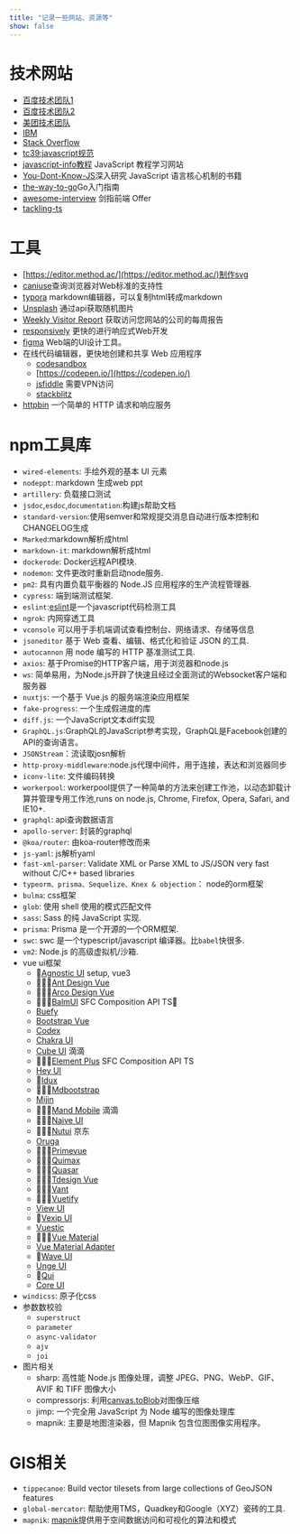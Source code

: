 ```yaml
---
title: "记录一些网站、资源等"
show: false
---
```



# 技术网站

+ [百度技术团队1](http://fex.baidu.com/)
+ [百度技术团队2](https://efe.baidu.com/)
+ [美团技术团队](https://tech.meituan.com/)
+ [IBM](https://www.ibm.com/developerworks/cn/web/)
+ [Stack Overflow](https://stackoverflow.com/)
+ [tc39:javascript规范](https://tc39.es/)
+ [javascript-info教程](https://javascript.info/) JavaScript 教程学习网站
+ [You-Dont-Know-JS](https://github.com/getify/You-Dont-Know-JS)深入研究 JavaScript 语言核心机制的书籍
+ [the-way-to-go](https://github.com/unknwon/the-way-to-go_ZH_CN)Go入门指南
+ [awesome-interview](https://github.com/hzfe/awesome-interview) 剑指前端 Offer
+ [tackling-ts](https://exploringjs.com/tackling-ts/)

# 工具

+ [https://editor.method.ac/](https://editor.method.ac/)制作svg  
+ [caniuse](https://caniuse.com/)查询浏览器对Web标准的支持性  
+ [typora](https://www.typora.io/) markdown编辑器，可以复制html转成markdown  
+ [Unsplash](https://source.unsplash.com/) 通过api获取随机图片
+ [Weekly Visitor Report](https://clearbit.com/resources/tools/visitor-report) 获取访问您网站的公司的每周报告
+ [responsively](https://responsively.app/) 更快的进行响应式Web开发
+ [figma](https://www.figma.com/) Web端的UI设计工具。
+ 在线代码编辑器，更快地创建和共享 Web 应用程序
  + [codesandbox](https://codesandbox.io/)
  + [https://codepen.io/](https://codepen.io/)
  + [jsfiddle](https://jsfiddle.net/) 需要VPN访问
  + [stackblitz](https://stackblitz.com/)
 + [httpbin](https://httpbin.org/) 一个简单的 HTTP 请求和响应服务

# npm工具库

+ `wired-elements`: 手绘外观的基本 UI 元素
+ `nodeppt`: markdown 生成web ppt  
+ `artillery`: 负载接口测试  
+ `jsdoc`,`esdoc`,`documentation`:构建js帮助文档  
+ `standard-version`:使用semver和常规提交消息自动进行版本控制和CHANGELOG生成  
+ `Marked`:markdown解析成html  
+ `markdown-it`: markdown解析成html  
+ `dockerode`: Docker远程API模块.
+ `nodemon`: 文件更改时重新启动node服务.
+ `pm2`: 具有内置负载平衡器的 Node.JS 应用程序的生产流程管理器.
+ `cypress`: 端到端测试框架.
+ `eslint`:[eslint](https://eslint.bootcss.com/)是一个javascript代码检测工具  
+ `ngrok`: 内网穿透工具  
+ `vconsole` 可以用于手机端调试查看控制台、网络请求、存储等信息
+ `jsoneditor` 基于 Web 查看、编辑、格式化和验证 JSON 的工具.
+ `autocannon` 用 node 编写的 HTTP 基准测试工具.
+ `axios`: 基于Promise的HTTP客户端，用于浏览器和node.js  
+ `ws`: 简单易用，为Node.js开辟了快速且经过全面测试的Websocket客户端和服务器  
+ `nuxtjs`: 一个基于 Vue.js 的服务端渲染应用框架  
+ `fake-progress`: 一个生成假进度的库  
+ `diff.js`: 一个JavaScript文本diff实现  
+ `GraphQL.js`:GraphQL的JavaScript参考实现，GraphQL是Facebook创建的API的查询语言。  
+ `JSONStream`：流读取josn解析  
+ `http-proxy-middleware`:node.js代理中间件，用于连接，表达和浏览器同步  
+ `iconv-lite`: 文件编码转换  
+ `workerpool`: workerpool提供了一种简单的方法来创建工作池，以动态卸载计算并管理专用工作池,runs on node.js, Chrome, Firefox, Opera, Safari, and IE10+.  
+ `graphql`: api查询数据语言  
+ `apollo-server`: 封装的graphql  
+ `@koa/router`: 由koa-router修改而来  
+ `js-yaml`: js解析yaml  
+ `fast-xml-parser`: Validate XML or Parse XML to JS/JSON very fast without C/C++ based libraries  
+ `typeorm、prisma、Sequelize、Knex & objection`： node的orm框架  
+ `bulma`: css框架
+ `glob`: 使用 shell 使用的模式匹配文件
+ `sass`: Sass 的纯 JavaScript 实现.
+ `prisma`: Prisma 是一个开源的一个ORM框架.
+ `swc`: swc 是一个typescript/javascript 编译器。比`babel`快很多.
+ `vm2`: Node.js 的高级虚拟机/沙箱.
+ vue ui框架  
  + 🌟[Agnostic UI](https://agnosticui.com/) setup, vue3
  + 🌟🌟🌟[Ant Design Vue](https://antdv.com/)
  + 🌟🌟🌟[Arco Design Vue](https://arco.design/vue/docs/start)
  + 🌟🌟🌟[BalmUI](https://material.balmjs.com/) SFC Composition API TS👀
  + [Buefy](https://buefy.org/)
  + [Bootstrap Vue](https://bootstrap-vue.org/)
  + [Codex](https://doc.wikimedia.org/codex/main/)
  + [Chakra UI](https://chakra-ui.com/)
  + [Cube UI](https://didi.github.io/cube-ui/#/zh-CN) 滴滴
  + 🌟🌟🌟[Element Plus](https://element-plus.org/) SFC Composition API TS
  + [Hey UI](https://v2.heyui.top)
  + 🌟[Idux](https://idux.site/)
  + 🌟🌟🌟[Mdbootstrap](https://mdbootstrap.com/)
  + [Mijin](https://lecoueyl.github.io/mijin.web)
  + 🌟🌟🌟[Mand Mobile](https://mand-mobile.github.io/) 滴滴
  + 🌟🌟🌟[Naive UI](https://naiveui.com)
  + 🌟🌟🌟[Nutui](https://nutui.jd.com/#/) 京东
  + [Oruga](https://oruga.io/)
  + 🌟🌟🌟[Primevue](https://primefaces.org/primevue/)
  + 🌟🌟🌟[Quimax](https://quimax.dev/)
  + 🌟🌟🌟[Quasar](https://quasar.dev/)
  + 🌟🌟🌟[Tdesign Vue](https://tdesign.tencent.com/vue-next/overview)
  + 🌟🌟🌟[Vant](https://youzan.github.io/vant/)
  + 🌟🌟🌟[Vuetify](https://vuetifyjs.com/)
  + [View UI](https://www.iviewui.com/)
  + 🌟[Vexip UI](https://www.vexipui.com)
  + [Vuestic](https://vuestic.dev/)
  + 🌟🌟🌟[Vue Material](https://www.creative-tim.com/vuematerial)
  + [Vue Material Adapter](https://pgbross.github.io/vue-material-adapter)
  + 🌟[Wave UI](https://antoniandre.github.io/wave-ui/)
  + [Unge UI](https://ungeui.github.io/ungeui/)
  + 🌟[Qui](https://qvant-lab.github.io/qui/)
  + [Core UI](https://coreui.io/vue/docs/getting-started/introduction.html)
+ `windicss`: 原子化css
+ 参数数校验
  + `superstruct`
  + `parameter`
  + `async-validator`
  + `ajv`
  + `joi`
+ 图片相关
  - sharp: 高性能 Node.js 图像处理，调整 JPEG、PNG、WebP、GIF、AVIF 和 TIFF 图像大小
  - compressorjs: 利用[canvas.toBlob](https://developer.mozilla.org/en-US/docs/Web/API/HTMLCanvasElement/toBlob)对图像压缩
  - jimp: 一个完全用 JavaScript 为 Node 编写的图像处理库
  - mapnik: 主要是地图渲染器，但 Mapnik 包含位图图像实用程序。
# GIS相关

+ `tippecanoe`: Build vector tilesets from large collections of GeoJSON features  
+ `global-mercator`: 帮助使用TMS，Quadkey和Google（XYZ）瓷砖的工具.
+ `mapnik`: [mapnik](http://mapnik.org)提供用于空间数据访问和可视化的算法和模式
